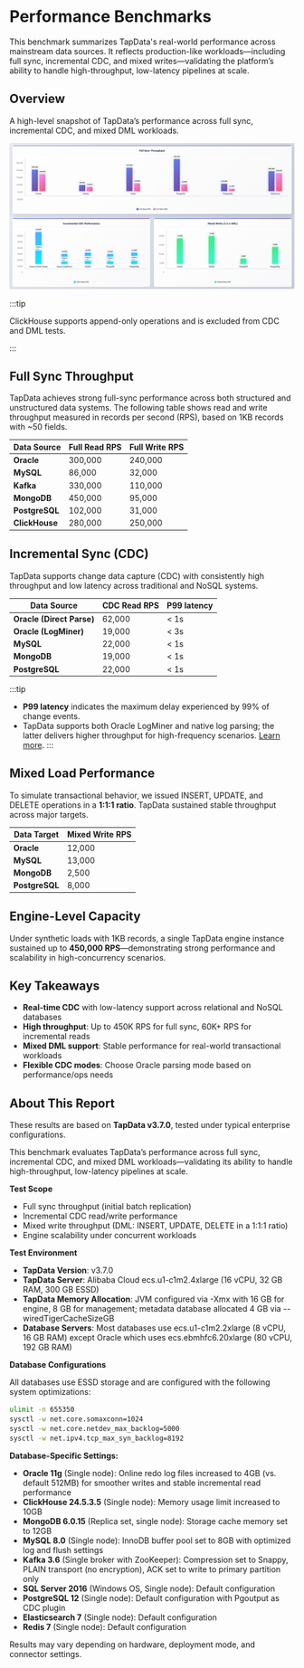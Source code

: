 # Performance Benchmarks

This benchmark summarizes TapData's real-world performance across mainstream data sources. It reflects production-like workloads—including full sync, incremental CDC, and mixed writes—validating the platform’s ability to handle high-throughput, low-latency pipelines at scale.

## Overview

A high-level snapshot of TapData’s performance across full sync, incremental CDC, and mixed DML workloads.

![Performance Benchmark Overview](../images/performance_benchmark.png)

:::tip

ClickHouse supports append-only operations and is excluded from CDC and DML tests.

:::

## Full Sync Throughput

TapData achieves strong full-sync performance across both structured and unstructured data systems. The following table shows read and write throughput measured in records per second (RPS), based on 1KB records with \~50 fields.

| Data Source    | Full Read RPS | Full Write RPS |
| -------------- | ------------- | -------------- |
| **Oracle**     | 300,000       | 240,000        |
| **MySQL**      | 86,000        | 32,000         |
| **Kafka**      | 330,000       | 110,000        |
| **MongoDB**    | 450,000       | 95,000         |
| **PostgreSQL** | 102,000       | 31,000         |
| **ClickHouse** | 280,000       | 250,000        |

## Incremental Sync (CDC)

TapData supports change data capture (CDC) with consistently high throughput and low latency across traditional and NoSQL systems.

| Data Source               | CDC Read RPS | P99 latency  |
|---------------------------| ------------ |--------------|
| **Oracle (Direct Parse)** | 62,000       | < 1s         |
| **Oracle (LogMiner)**     | 19,000       | < 3s         |
| **MySQL**                 | 22,000       | < 1s         |
| **MongoDB**               | 19,000       | < 1s         |
| **PostgreSQL**            | 22,000       | < 1s         |

:::tip
- **P99 latency** indicates the maximum delay experienced by 99% of change events.  
- TapData supports both Oracle LogMiner and native log parsing; the latter delivers higher throughput for high-frequency scenarios. [Learn more](../connectors/on-prem-databases/oracle.md#incremental-data-capture-methods).
:::


## Mixed Load Performance

To simulate transactional behavior, we issued INSERT, UPDATE, and DELETE operations in a **1:1:1 ratio**. TapData sustained stable throughput across major targets.


| Data Target    | Mixed Write RPS |
| -------------- | --------------- |
| **Oracle**     | 12,000          |
| **MySQL**      | 13,000          |
| **MongoDB**    | 2,500           |
| **PostgreSQL** | 8,000           |

## Engine-Level Capacity

Under synthetic loads with 1KB records, a single TapData engine instance sustained up to **450,000 RPS**—demonstrating strong performance and scalability in high-concurrency scenarios.

## Key Takeaways

- **Real-time CDC** with low-latency support across relational and NoSQL databases
- **High throughput**: Up to 450K RPS for full sync, 60K+ RPS for incremental reads
- **Mixed DML support**: Stable performance for real-world transactional workloads
- **Flexible CDC modes**: Choose Oracle parsing mode based on performance/ops needs


## About This Report

These results are based on **TapData v3.7.0**, tested under typical enterprise configurations.

This benchmark evaluates TapData’s performance across full sync, incremental CDC, and mixed DML workloads—validating its ability to handle high-throughput, low-latency pipelines at scale.

**Test Scope**
- Full sync throughput (initial batch replication)
- Incremental CDC read/write performance
- Mixed write throughput (DML: INSERT, UPDATE, DELETE in a 1:1:1 ratio)
- Engine scalability under concurrent workloads

**Test Environment**
- **TapData Version**: v3.7.0
- **TapData Server**: Alibaba Cloud ecs.u1-c1m2.4xlarge (16 vCPU, 32 GB RAM, 300 GB ESSD)
- **TapData Memory Allocation**: JVM configured via -Xmx with 16 GB for engine, 8 GB for management; metadata database allocated 4 GB via --wiredTigerCacheSizeGB
- **Database Servers**: Most databases use ecs.u1-c1m2.2xlarge (8 vCPU, 16 GB RAM) except Oracle which uses ecs.ebmhfc6.20xlarge (80 vCPU, 192 GB RAM)


**Database Configurations**

All databases use ESSD storage and are configured with the following system optimizations:
```bash
ulimit -n 655350
sysctl -w net.core.somaxconn=1024
sysctl -w net.core.netdev_max_backlog=5000
sysctl -w net.ipv4.tcp_max_syn_backlog=8192
```

**Database-Specific Settings:**
- **Oracle 11g** (Single node): Online redo log files increased to 4GB (vs. default 512MB) for smoother writes and stable incremental read performance
- **ClickHouse 24.5.3.5** (Single node): Memory usage limit increased to 10GB
- **MongoDB 6.0.15** (Replica set, single node): Storage cache memory set to 12GB
- **MySQL 8.0** (Single node): InnoDB buffer pool set to 8GB with optimized log and flush settings
- **Kafka 3.6** (Single broker with ZooKeeper): Compression set to Snappy, PLAIN transport (no encryption), ACK set to write to primary partition only
- **SQL Server 2016** (Windows OS, Single node): Default configuration
- **PostgreSQL 12** (Single node): Default configuration with Pgoutput as CDC plugin
- **Elasticsearch 7** (Single node): Default configuration
- **Redis 7** (Single node): Default configuration

Results may vary depending on hardware, deployment mode, and connector settings.
